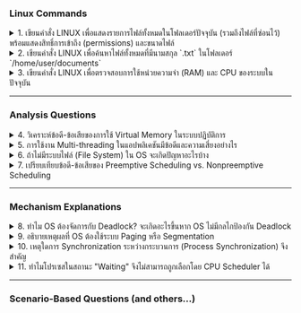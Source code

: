 ### Linux Commands

<details>
  <summary>1. เขียนคำสั่ง LINUX เพื่อแสดงรายการไฟล์ทั้งหมดในโฟลเดอร์ปัจจุบัน (รวมถึงไฟล์ที่ซ่อนไว้) พร้อมแสดงสิทธิ์การเข้าถึง (permissions) และขนาดไฟล์</summary>
  <code>ls -la</code>
</details>

<details>
  <summary>2. เขียนคำสั่ง LINUX เพื่อค้นหาไฟล์ทั้งหมดที่มีนามสกุล `.txt` ในโฟลเดอร์ `/home/user/documents`</summary>
  <code>find /home/user/documents -name "*.txt"</code>
</details>

<details>
  <summary>3. เขียนคำสั่ง LINUX เพื่อตรวจสอบการใช้หน่วยความจำ (RAM) และ CPU ของระบบในปัจจุบัน</summary>
  <code>top</code> หรือ <code>htop</code>
</details>

---

### Analysis Questions

<details>
  <summary>4. วิเคราะห์ข้อดี-ข้อเสียของการใช้ Virtual Memory ในระบบปฏิบัติการ</summary>
  ข้อดี: ขยายหน่วยความจำได้ | ข้อเสีย: ช้าลงจาก swapping
</details>

<details>
  <summary>5. การใช้งาน Multi-threading ในแอปพลิเคชันมีข้อดีและความเสี่ยงอย่างไร</summary>
  ข้อดี: เพิ่มประสิทธิภาพ | ข้อเสีย: เสี่ยง race condition
</details>

<details>
  <summary>6. ถ้าไม่มีระบบไฟล์ (File System) ใน OS จะเกิดปัญหาอะไรบ้าง</summary>
  ข้อมูลจัดเก็บไม่เป็นระบบ เข้าถึงยาก
</details>

<details>
  <summary>7. เปรียบเทียบข้อดี-ข้อเสียของ Preemptive Scheduling vs. Nonpreemptive Scheduling</summary>
  Preemptive: ยุติธรรมแต่โอเวอร์เฮดสูง | Nonpreemptive: น้อยโอเวอร์เฮดแต่เสี่ยงดีเลย์
</details>

---

### Mechanism Explanations

<details>
  <summary>8. ทำไม OS ต้องจัดการกับ Deadlock? จะเกิดอะไรขึ้นหาก OS ไม่มีกลไกป้องกัน Deadlock</summary>
  ป้องกันการติดขัดของระบบ; ระบบจะค้างถ้าไม่จัดการ
</details>

<details>
  <summary>9. อธิบายเหตุผลที่ OS ต้องใช้ระบบ Paging หรือ Segmentation</summary>
  เพื่อจัดการหน่วยความจำอย่างมีประสิทธิภาพ ลด fragmentation
</details>

<details>
  <summary>10. เหตุใดการ Synchronization ระหว่างกระบวนการ (Process Synchronization) จึงสำคัญ</summary>
  ป้องกันข้อมูลผิดพลาดเมื่อโปรเซสใช้ทรัพยากรร่วมกัน
</details>

<details>
  <summary>11. ทำไมโปรเซสในสถานะ "Waiting" จึงไม่สามารถถูกเลือกโดย CPU Scheduler ได้</summary>
  โปรเซสยังไม่พร้อมทำงาน เลือกโปรเซสที่พร้อมแทน
</details>

---

### Scenario-Based Questions (and others...)

<!-- Continue this pattern for the remaining questions -->
